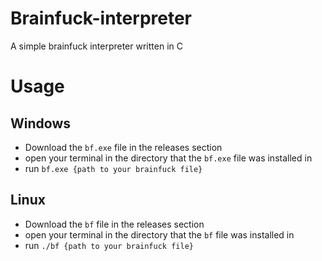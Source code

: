 # Brainfuck-interpreter
A simple brainfuck interpreter written in C

# Usage

## Windows
- Download the ``bf.exe`` file in the releases section
- open your terminal in the directory that the ``bf.exe`` file was installed in
- run ``bf.exe {path to your brainfuck file}``

## Linux
- Download the ``bf`` file in the releases section
- open your terminal in the directory that the ``bf`` file was installed in
- run ``./bf {path to your brainfuck file}``
